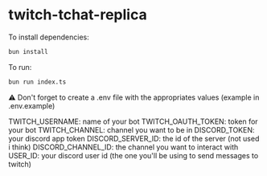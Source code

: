 # twitch-tchat-replica

To install dependencies:

```bash
bun install
```

To run:

```bash
bun run index.ts
```

⚠️ Don't forget to create a .env file with the appropriates values (example in .env.example)

TWITCH_USERNAME: name of your bot
TWITCH_OAUTH_TOKEN: token for your bot
TWITCH_CHANNEL: channel you want to be in
DISCORD_TOKEN: your discord app token
DISCORD_SERVER_ID: the id of the server (not used i think)
DISCORD_CHANNEL_ID: the channel you want to interact with
USER_ID: your discord user id (the one you'll be using to send messages to twitch)
